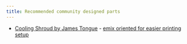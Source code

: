```yaml
---
title: Recommended community designed parts
--- 
```


 * [Cooling Shroud by James Tongue](https://www.thingiverse.com/thing:3367622) - [emix oriented for easier printing setup](https://www.thingiverse.com/thing:3461781)
